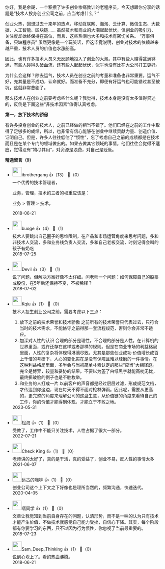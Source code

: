 你好，我是余晟，一个积攒了许多创业惨痛教训的老程序员。今天想跟你分享的话题是“技术人投身创业公司之前，应当考虑什么？”

创业火热，回想过去十来年的热点，移动互联网、海淘、云计算、微信生态、大数据、人工智能、区块链…… 虽然技术和商业的大潮起起伏伏，但创业的吸引力、关注度却始终保持在高位，而且，这些热潮也大多和技术有密切关系。 “万事俱备，只缺程序员” 虽然更像是一个玩笑话，但这毕竟说明，创业对技术的依赖越来越严重，技术人员的价值也水涨船高。

因此，也有许多技术人员义无反顾地投入了创业的大潮。其中有些人赚得盆满钵满，有些人碰得头破血流，还有些人起起伏伏，似乎也没有比在大公司打工更好。

为什么会这样？除去运气，技术人员在创业之前的考量和准备也非常重要。运气不好，充其量是不成功，认命就好。而准备不充分，即便有好运气也可能错过甚至被坑，这就非常悲剧了。

那么技术人在创业之前要考虑些什么呢？我觉得，技术本身是没有太多值得赘述的，反倒是下面这些“非技术因素”值得认真考虑。

**第一，放下技术的骄傲**

有许多投身创业的技术人，之前已经做的相当不错了。他们已经在之前的工作中取得了足够多的成绩，所以，也非常有信心能够在创业中继续贡献力量、创造价值、证明自己。但是，许多人往往低估了“惯性”，忘了考虑自己之前的成绩都是在技术而且是在某个专门的领域做出的。如果去做其它领域的事情，他们往往会觉得不适应，觉得没有“物尽其用”，对资源是浪费，对自己是贬低。
<div><strong>精选留言（9）</strong></div><ul>
<li><img src="https://static001.geekbang.org/account/avatar/00/0f/4a/cf/5cbccd62.jpg" width="30px"><span>ibrothergang</span> 👍（13） 💬（0）<div>一个优秀的技术管理者，

业务，管理，技术的三者的权重应该是：

业务 &gt; 管理 &gt; 技术。</div>2018-06-21</li><br/><li><img src="https://static001.geekbang.org/account/avatar/00/0f/8a/8a/7c1baa25.jpg" width="30px"><span>buoge</span> 👍（4） 💬（1）<div>技术人要跳出自己圈子的思维限制，在产品和市场运营角度来思考问题，多和非技术人交流，多和业务线负责人交流，多和自己老板交流，时刻记得会叫的孩子有奶吃</div>2018-07-25</li><br/><li><img src="https://static001.geekbang.org/account/avatar/00/0f/51/1c/26517d4d.jpg" width="30px"><span>Devil</span> 👍（3） 💬（1）<div>说了问题，但解决方案好像不太仔细。问老师一个问题：如何保障自己的股票或股份，在5年后还保持不变，不被稀释？</div>2018-07-02</li><br/><li><img src="https://static001.geekbang.org/account/avatar/00/18/45/9a/1c9b3fa9.jpg" width="30px"><span>Kqiu</span> 👍（1） 💬（0）<div>技术人投生创业公司之前，需要考虑以下三点：
1. 放下之前的技术荣誉和技术骄傲
之前所有的技术荣誉只代表过去，只符合当时的技术需求，不能恪守之前得那一套流程规范，否则你会非常不适应。
2. 加深对人性的认识
合理的部分是理性，不合理的部分是人性。在计算机的世界里面，或许还存在这样或者那样的规则。但是在商业市场的利益格局里面，人性的复杂将体现得淋漓尽致。尤其是那些创业成功 价值增长成百上千倍的考研下，人心的变化实在是没有保障且难以琢磨的一件事情。在这种利益格局里面，多半会与当初简单朴素认定的那些“应当”大相径庭。完全是博弈，较量和妥协的结果。不要以为签了白纸黑字就能高枕无忧，最终撕破脸的例子也是不胜枚举。
3. 和业务的人打成一片
以前客户的声音都是经过层层过滤，形成规范文档，才传达到你这边，现在每天不得不面对枪林弹雨。因此呢，需要从更高的，更完整的角度来理解公司的这盘生意，从价值链的角度来看待自己的工作，你的价值才能得到体现，才能立于不败之地。</div>2023-05-31</li><br/><li><img src="https://static001.geekbang.org/account/avatar/00/2d/b0/74/64e72ca1.jpg" width="30px"><span>松海</span> 👍（1） 💬（0）<div>受教了，工作中不能只关注技术，人性占据了很大一部分。</div>2022-07-21</li><br/><li><img src="https://static001.geekbang.org/account/avatar/00/13/da/d5/45ca20d5.jpg" width="30px"><span>Check King</span> 👍（1） 💬（0）<div>老师讲的太好了，真的是干活，真的受益了，创业不易，反人性的事情太多</div>2021-06-07</li><br/><li><img src="https://static001.geekbang.org/account/avatar/00/10/dc/64/5b4a066b.jpg" width="30px"><span>远古的咖啡</span> 👍（1） 💬（0）<div>创业公司这个上下文之下好像也是理所当然的，频繁沟通，快速迭代。</div>2020-04-05</li><br/><li><img src="https://static001.geekbang.org/account/avatar/00/0f/89/d9/3386fca3.jpg" width="30px"><span>嚆同学</span> 👍（1） 💬（0）<div>文章让我觉知到当前自身存在的问题，认清形势，而不是一味的认为只有技术才能产生价值，不做技术就感觉自己能力受挫，自信心下降。其实，每个阶段都有你要学习的东西，只不过因为行为惯性，你忽视了当前最重要的。</div>2018-07-23</li><br/><li><img src="https://static001.geekbang.org/account/avatar/00/0f/46/c0/106d98e7.jpg" width="30px"><span>Sam_Deep_Thinking</span> 👍（1） 💬（0）<div>说到心坎上了。看的热血沸腾。</div>2018-06-21</li><br/>
</ul>
